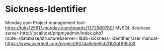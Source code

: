 # Sickness-Identifier
Monday.com Project management tool-https://tuks125617.monday.com/boards/1372969780/
MySQL database server-http://localhost/phpmyadmin/index.php?route=/database/structure&server=1&db=sickness+identifier
User manual-https://www.overleaf.com/project/6074a6e5e6cb31b3af69553f

